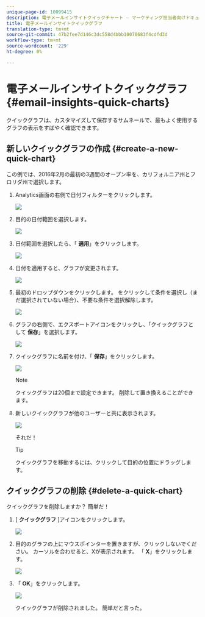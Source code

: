 ```yaml
---
unique-page-id: 10099415
description: 電子メールインサイトクイックチャート — マーケティング担当者向けドキュメント — 製品ドキュメント
title: 電子メールインサイトクイックグラフ
translation-type: tm+mt
source-git-commit: 47b2fee7d146c3dc558d4bbb10070683f4cdfd3d
workflow-type: tm+mt
source-wordcount: '229'
ht-degree: 0%

---
```



# 電子メールインサイトクイックグラフ {#email-insights-quick-charts}

クイックグラフは、カスタマイズして保存するサムネールで、最もよく使用するグラフの表示をすばやく確認できます。

## 新しいクイックグラフの作成 {#create-a-new-quick-chart}

この例では、2016年2月の最初の3週間のオープン率を、カリフォルニア州とフロリダ州で選択します。

1. Analytics画面の右側で日付フィルターをクリックします。

   ![](assets/one-1.png)

1. 目的の日付範囲を選択します。

   ![](assets/two-2.png)

1. 日付範囲を選択したら、「 **適用**」をクリックします。

   ![](assets/three-2.png)

1. 日付を適用すると、グラフが変更されます。

   ![](assets/four.png)

1. 最初のドロップダウンをクリックします。 をクリックして条件を選択し（まだ選択されていない場合）、不要な条件を選択解除します。

   ![](assets/5.png)

1. グラフの右側で、エクスポートアイコンをクリックし、「クイックグラフとして **保存**」を選択します。

   ![](assets/six.png)

1. クイックグラフに名前を付け、「 **保存**」をクリックします。

   ![](assets/seven.png)

   >[!NOTE]
   >
   >クイックグラフは20個まで設定できます。 削除して置き換えることができます。

1. 新しいクイックグラフが他のユーザーと共に表示されます。

   ![](assets/8.png)

   それだ！

   >[!TIP]
   >
   >クイックグラフを移動するには、クリックして目的の位置にドラッグします。

## クイックグラフの削除 {#delete-a-quick-chart}

クイックグラフを削除しますか？ 簡単だ！

1. [ **クイックグラフ** ]アイコンをクリックします。

   ![](assets/nine.png)

1. 目的のグラフの上にマウスポインターを置きますが、クリックしないでください。 カーソルを合わせると、Xが表示されます。 「 **X**」をクリックします。

   ![](assets/ten.png)

1. 「 **OK**」をクリックします。

   ![](assets/eleven.png)

   クイックグラフが削除されました。 簡単だと言った。

